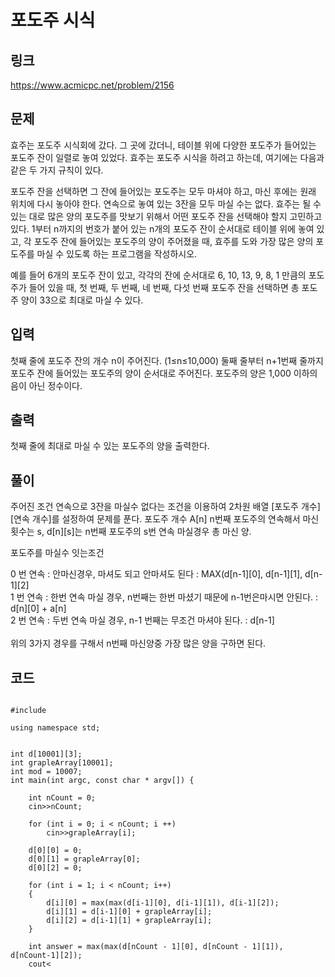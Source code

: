 # 포도주 시식
## 링크
https://www.acmicpc.net/problem/2156

## 문제
효주는 포도주 시식회에 갔다. 그 곳에 갔더니, 테이블 위에 다양한 포도주가 들어있는 포도주 잔이 일렬로 놓여 있었다. 효주는 포도주 시식을 하려고 하는데, 여기에는 다음과 같은 두 가지 규칙이 있다.

포도주 잔을 선택하면 그 잔에 들어있는 포도주는 모두 마셔야 하고, 마신 후에는 원래 위치에 다시 놓아야 한다.
연속으로 놓여 있는 3잔을 모두 마실 수는 없다.
효주는 될 수 있는 대로 많은 양의 포도주를 맛보기 위해서 어떤 포도주 잔을 선택해야 할지 고민하고 있다. 1부터 n까지의 번호가 붙어 있는 n개의 포도주 잔이 순서대로 테이블 위에 놓여 있고, 각 포도주 잔에 들어있는 포도주의 양이 주어졌을 때, 효주를 도와 가장 많은 양의 포도주를 마실 수 있도록 하는 프로그램을 작성하시오. 

예를 들어 6개의 포도주 잔이 있고, 각각의 잔에 순서대로 6, 10, 13, 9, 8, 1 만큼의 포도주가 들어 있을 때, 첫 번째, 두 번째, 네 번째, 다섯 번째 포도주 잔을 선택하면 총 포도주 양이 33으로 최대로 마실 수 있다.


## 입력
첫째 줄에 포도주 잔의 개수 n이 주어진다. (1≤n≤10,000) 둘째 줄부터 n+1번째 줄까지 포도주 잔에 들어있는 포도주의 양이 순서대로 주어진다. 포도주의 양은 1,000 이하의 음이 아닌 정수이다.


## 출력
첫째 줄에 최대로 마실 수 있는 포도주의 양을 출력한다.

## 풀이
주어진 조건 연속으로 3잔을 마실수 없다는 조건을 이용하여 2차원 배열 [포도주 개수][연속 개수]를 설정하여 문제를 푼다.
포도주 개수 A[n]
n번째 포도주의 연속해서 마신 횟수는 s, d[n][s]는 n번째 포도주의 s번 연속 마실경우 총 마신 양.

포도주를 마실수 잇는조건

0 번 연속 : 안마신경우, 마셔도 되고 안마셔도 된다 : MAX(d[n-1][0], d[n-1][1], d[n-1][2] </br>
1 번 연속 : 한번 연속 마실 경우, n번째는 한번 마셨기 때문에 n-1번은마시면 안된다. : d[n][0] + a[n]  </br>
2 번 연속 : 두번 연속 마실 경우, n-1 번째는 무조건 마셔야 된다. : d[n-1]</br>
</br>
위의 3가지 경우를 구해서 n번째 마신양중 가장 많은 양을 구하면 된다.
</br>

## 코드
<pre><code>
#include <iostream>

using namespace std;


int d[10001][3];
int grapleArray[10001];
int mod = 10007;
int main(int argc, const char * argv[]) {
	
	int nCount = 0;
	cin>>nCount;

	for (int i = 0; i < nCount; i ++)
		cin>>grapleArray[i];

	d[0][0] = 0;
	d[0][1] = grapleArray[0];
	d[0][2] = 0; 

	for (int i = 1; i < nCount; i++)
	{
		d[i][0] = max(max(d[i-1][0], d[i-1][1]), d[i-1][2]);
		d[i][1] = d[i-1][0] + grapleArray[i];
		d[i][2] = d[i-1][1] + grapleArray[i];
	}

	int answer = max(max(d[nCount - 1][0], d[nCount - 1][1]), d[nCount-1][2]);
	cout<<answer<<endl;
	return 0;
}

</code></pre>